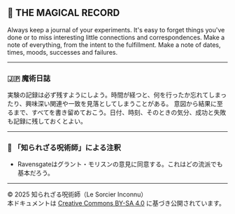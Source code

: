 ## 🧛 THE MAGICAL RECORD

Always keep a journal of your experiments. It's easy to forget things you've done or to miss interesting little connections and correspondences. Make a note of everything, from the intent to the fulfillment. Make a note of dates, times, moods, successes and failures.  

---

### 🇯🇵 魔術日誌

実験の記録は必ず残すようにしよう。時間が経つと、何を行ったか忘れてしまったり、興味深い関連や一致を見落としてしまうことがある。
意図から結果に至るまで、すべてを書き留めておこう。日付、時刻、そのときの気分、成功と失敗も記録に残しておくとよい。

---

### 🐌 「知られざる呪術師」による注釈

- Ravensgateはグラント・モリスンの意見に同意する。これはどの流派でも基本だろう。

---

© 2025 知られざる呪術師（Le Sorcier Inconnu）  
本ドキュメントは [Creative Commons BY-SA 4.0](https://creativecommons.org/licenses/by-sa/4.0/deed.ja) に基づき公開されています。
